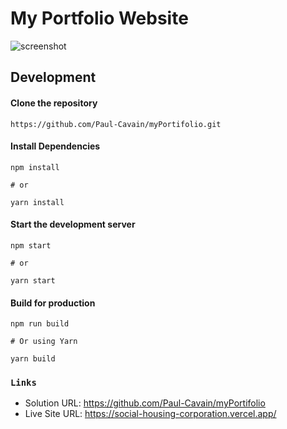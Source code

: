 # My Portfolio Website

![screenshot ](https://github.com/user-attachments/assets/ef2742dc-0e42-4cc0-bdff-7fbac057bbb8)

## Development

#### Clone the repository

    https://github.com/Paul-Cavain/myPortifolio.git

#### Install Dependencies
    npm install
    
    # or
    
    yarn install

#### Start the development server
    npm start

    # or

    yarn start

#### Build for production
    npm run build

    # Or using Yarn

    yarn build

### `Links`

- Solution URL: https://github.com/Paul-Cavain/myPortifolio
- Live Site URL: https://social-housing-corporation.vercel.app/
